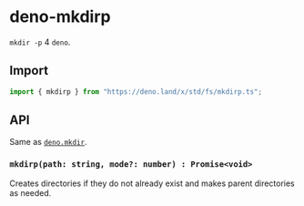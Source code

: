 # deno-mkdirp

`mkdir -p` 4 `deno`.

## Import

```ts
import { mkdirp } from "https://deno.land/x/std/fs/mkdirp.ts";
```

## API

Same as [`deno.mkdir`](https://deno.land/typedoc/index.html#mkdir).

### `mkdirp(path: string, mode?: number) : Promise<void>`

Creates directories if they do not already exist and makes parent directories as needed.
